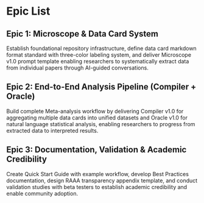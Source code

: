 # Epic List

## Epic 1: Microscope & Data Card System
Establish foundational repository infrastructure, define data card markdown format standard with three-color labeling system, and deliver Microscope v1.0 prompt template enabling researchers to systematically extract data from individual papers through AI-guided conversations.

## Epic 2: End-to-End Analysis Pipeline (Compiler + Oracle)
Build complete Meta-analysis workflow by delivering Compiler v1.0 for aggregating multiple data cards into unified datasets and Oracle v1.0 for natural language statistical analysis, enabling researchers to progress from extracted data to interpreted results.

## Epic 3: Documentation, Validation & Academic Credibility
Create Quick Start Guide with example workflow, develop Best Practices documentation, design RAAA transparency appendix template, and conduct validation studies with beta testers to establish academic credibility and enable community adoption.
